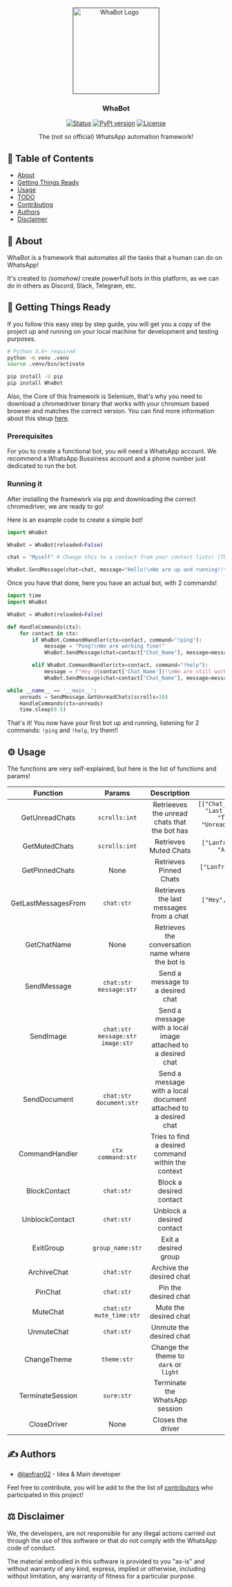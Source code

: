 <p align="center">
  <a href="" rel="noopener">
 <img width=200px height=200px src="https://user-images.githubusercontent.com/43346016/163686086-15297ceb-c506-48b4-8dc1-3bdece598fb6.jpg" alt="WhaBot Logo"></a>
</p>

<h3 align="center">WhaBot</h3>

<div align="center">

  [![Status](https://img.shields.io/badge/status-active-success.svg)]() 
  [![PyPI version](https://badge.fury.io/py/WhaBot.svg)](https://badge.fury.io/py/WhaBot)
  [![License](https://img.shields.io/badge/license-MIT-blue.svg)](/LICENSE)

</div>

<p align="center"> The (not so official) WhatsApp automation framework!
    <br> 
</p>

## 📝 Table of Contents
- [About](#About)
- [Getting Things Ready](#Starting)
- [Usage](#Usage)
- [TODO](../TODO.md)
- [Contributing](../CONTRIBUTING.md)
- [Authors](#Authors)
- [Disclaimer](#Disclaimer)

## 🧐 About <a name = "About"></a>
WhaBot is a framework that automates all the tasks that a human can do on WhatsApp! 

It's created to _(somehow)_ create powerfull bots in this platform, as we can do in others as Discord, Slack, Telegram, etc.

## 🏁 Getting Things Ready <a name = "Starting"></a>
If you follow this easy step by step guide, you will get you a copy of the project up and running on your local machine for development and testing purposes.

```bash
# Python 3.6+ required
python -m venv .venv
source .venv/bin/activate

pip install -U pip
pip install WhaBot
```

Also, the Core of this framework is Selenium, that's why you need to download a chromedriver binary that works with your chromium based browser and matches the correct version. You can find more information about this steup [here](https://chromedriver.chromium.org/getting-started#h.p_ID_36).

### Prerequisites
For you to create a functional bot, you will need a WhatsApp account. We recommend a WhatsApp Bussiness account and a phone number just dedicated to run the bot.

### Running it
After installing the framework via pip and downloading the correct chromedriver, we are ready to go!


Here is an example code to create a simple bot!

```python
import WhaBot

WhaBot = WhaBot(reloaded=False)

chat = "Myself" # Change this to a contact from your contact lists! (This also works with phone numbers or groups!)

WhaBot.SendMessage(chat=chat, message="Hello!\nWe are up and running!!")
```
Once you have that done, here you have an actual bot, with 2 commands!

```python
import time
import WhaBot

WhaBot = WhaBot(reloaded=False)

def HandleCommands(ctx):
	for contact in ctx:
		if WhaBot.CommandHandler(ctx=contact, command="!ping"):
			message = "Pong!\nWe are working fine!"
			WhaBot.SendMessage(chat=contact["Chat_Name"], message=message)

		elif WhaBot.CommandHandler(ctx=contact, command="!help"):
			message = f"Hey @{contact['Chat_Name']}!\nWe are still working in this option!\n\nStay tune for new updates!"
			WhaBot.SendMessage(chat=contact["Chat_Name"], message=message)

while __name__ == '__main__':
	unreads = SendMessage.GetUnreadChats(scrolls=10)
	HandleCommands(ctx=unreads)
	time.sleep(0.5)
```
That's it! You now have your first bot up and running, listening for 2 commands: `!ping` and `!help`, try them!!

## ⚙️ Usage <a name="Usage"></a>
The functions are very self-explained, but here is the list of functions and params!
 
| **Function** | **Params** | **Description** | **Returns** |
|:----------:|:--------:|:-------------:|:---------:|
|GetUnreadChats |  `scrolls:int` | Retrieeves the unread chats that the bot has | `[["Chat_Name":"Lanfran02", "Last_Message":"Hey!", "Time":"10:00", "Unreads":1, "is_group": FALSE]]` |
|GetMutedChats |  `scrolls:int` | Retrieves Muted Chats | `["Lanfran02", "A Group", "Another User"]` |
|GetPinnedChats | None | Retrieves Pinned Chats | `["Lanfran02", "An special contact"]` |
|GetLastMessagesFrom |  `chat:str` | Retrieves the last messages from a chat | `["Hey", "Don't forget to support!"]` |
|GetChatName | None | Retrieves the conversation name where the bot is | `"Lanfran02"` |
|SendMessage |  `chat:str` `message:str` | Send a message to a desired chat | _`boolean`_ |
|SendImage |  `chat:str` `message:str` `image:str` | Send a message with a local image attached to a desired chat | _`boolean`_ |
|SendDocument |  `chat:str` `document:str` | Send a message with a local document attached to a desired chat | _`boolean`_ |
|CommandHandler |  `ctx` `command:str` | Tries to find a desired command within the context | _`boolean`_ |
|BlockContact | `chat:str` | Block a desired contact | _`boolean`_ |
|UnblockContact | `chat:str` | Unblock a desired contact | _`boolean`_ |
|ExitGroup |  `group_name:str` | Exit a desired group | _`boolean`_ |
|ArchiveChat |  `chat:str` | Archive the desired chat | _`boolean`_ |
|PinChat |  `chat:str` | Pin the desired chat | _`boolean`_ |
|MuteChat |  `chat:str` `mute_time:str` | Mute the desired chat | _`boolean`_ |
|UnmuteChat |  `chat:str` | Unmute the desired chat | _`boolean`_ |
|ChangeTheme |  `theme:str` | Change the theme to `dark` or `light` | _`boolean`_ |
|TerminateSession | `sure:str` | Terminate the WhatsApp session | _`boolean`_ |
|CloseDriver | None | Closes the driver | _`void`_ |

## ✍️ Authors <a name = "Authors"></a>
- [@lanfran02](https://github.com/lanfran02) - Idea & Main developer

Feel free to contribute, you will be add to the the list of [contributors](https://github.com/lanfran02/WhaBot/contributors) who participated in this project!

## ⚖️ Disclaimer <a name = "Disclaimer"></a>
We, the developers, are not responsible for any illegal actions carried out through the use of this software or that do not comply with the WhatsApp code of conduct.

The material embodied in this software is provided to you "as-is" and without warranty of any kind, express, implied or otherwise, including without limitation, any warranty of fitness for a particular purpose.